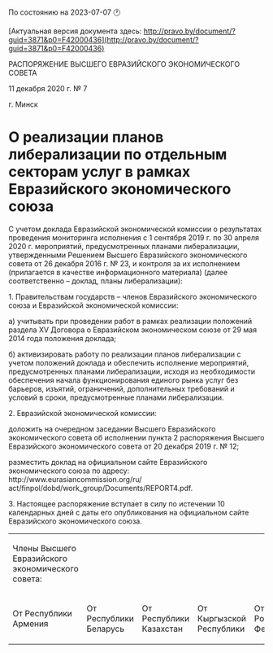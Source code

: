 По состоянию на 2023-07-07 &#x1F550;

[Актуальная версия документа здесь: http://pravo.by/document/?guid=3871&p0=F42000436](http://pravo.by/document/?guid=3871&p0=F42000436)

<p>РАСПОРЯЖЕНИЕ ВЫСШЕГО ЕВРАЗИЙСКОГО ЭКОНОМИЧЕСКОГО СОВЕТА</p>
<p>11 декабря 2020 г. № 7</p>
<p>г. Минск</p>
<h1>О реализации планов либерализации по отдельным секторам услуг в рамках Евразийского экономического союза</h1>
<p>С учетом доклада Евразийской экономической комиссии о результатах проведения мониторинга исполнения с 1 сентября 2019 г. по 30 апреля 2020 г. мероприятий, предусмотренных планами либерализации, утвержденными Решением Высшего Евразийского экономического совета от 26 декабря 2016 г. № 23, и контроля за их исполнением (прилагается в качестве информационного материала) (далее соответственно – доклад, планы либерализации):</p>
<p>1. Правительствам государств – членов Евразийского экономического союза и Евразийской экономической комиссии:</p>
<p>а) учитывать при проведении работ в рамках реализации положений раздела XV Договора о Евразийском экономическом союзе от 29 мая 2014 года положения доклада;</p>
<p>б) активизировать работу по реализации планов либерализации с учетом положений доклада и обеспечить исполнение мероприятий, предусмотренных планами либерализации, исходя из необходимости обеспечения начала функционирования единого рынка услуг без барьеров, изъятий, ограничений, дополнительных требований и условий в сроки, предусмотренные планами либерализации.</p>
<p>2. Евразийской экономической комиссии:</p>
<p>доложить на очередном заседании Высшего Евразийского экономического совета об исполнении пункта 2 распоряжения Высшего Евразийского экономического совета от 20 декабря 2019 г. № 12;</p>
<p>разместить доклад на официальном сайте Евразийского экономического союза по адресу: http://www.eurasiancommission.org/ru/ act/finpol/dobd/work_group/Documents/REPORT4.pdf.</p>
<p>3. Настоящее распоряжение вступает в силу по истечении 10 календарных дней с даты его опубликования на официальном сайте Евразийского экономического союза.</p>
<p></p>
<table>
<tr><td><p>Члены Высшего Евразийского экономического совета:</p></td></tr>
<tr>
<td><p>От Республики Армения</p></td>
<td><p>От Республики Беларусь</p></td>
<td><p>От Республики Казахстан</p></td>
<td><p>От Кыргызской Республики</p></td>
<td><p>От Российской Федерации</p></td>
</tr>
</table>
<p></p>